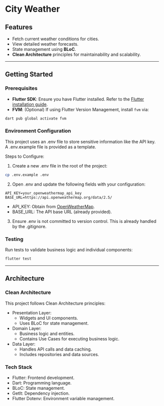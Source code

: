 # **City Weather**

## **Features**
- Fetch current weather conditions for cities.
- View detailed weather forecasts.
- State management using **BLoC**.
- **Clean Architecture** principles for maintainability and scalability.

---

## **Getting Started**

### **Prerequisites**
- **Flutter SDK**: Ensure you have Flutter installed. Refer to the [Flutter installation guide](https://docs.flutter.dev/get-started/install).
- **FVM**: (Optional) If using Flutter Version Management, install `fvm` via:

```bash
dart pub global activate fvm
```

### **Environment Configuration**

This project uses an .env file to store sensitive information like the API key. A .env.example file is provided as a template.

Steps to Configure:
1.	Create a new .env file in the root of the project:

```bash
cp .env.example .env
```

2.	Open .env and update the following fields with your configuration:

```env
API_KEY=your_openweathermap_api_key
BASE_URL=https://api.openweathermap.org/data/2.5/
```
  
- API_KEY: Obtain from [OpenWeatherMap](https://openweathermap.org/).
- BASE_URL: The API base URL (already provided).

3.	Ensure .env is not committed to version control. This is already handled by the .gitignore.

### **Testing**

Run tests to validate business logic and individual components:

```bash
flutter test
```

---

## **Architecture**

### **Clean Architecture**

This project follows Clean Architecture principles:
- Presentation Layer:
    - Widgets and UI components.
	- Uses BLoC for state management.
- Domain Layer:
	- Business logic and entities.
	- Contains Use Cases for executing business logic.
- Data Layer:
	- Handles API calls and data caching.
	- Includes repositories and data sources.

### **Tech Stack**
- Flutter: Frontend development.
- Dart: Programming language.
- BLoC: State management.
- GetIt: Dependency injection.
- Flutter Dotenv: Environment variable management.